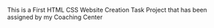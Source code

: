
This is a First HTML CSS Website Creation Task Project that has been assigned by my Coaching Center 
